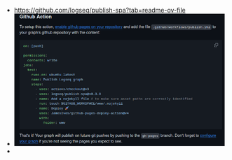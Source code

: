 - https://github.com/logseq/publish-spa?tab=readme-ov-file
- ![image.png](../assets/image_1706792530498_0.png)
-